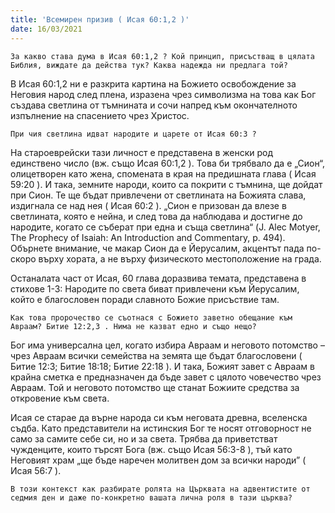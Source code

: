 ```yaml
---
title: 'Всемирен призив ( Исая 60:1,2 )'
date: 16/03/2021
---
```


`За какво става дума в Исая 60:1,2 ? Кой принцип, присъстващ в цялата Библия, виждате да действа тук? Каква надежда ни предлага той?`

В Исая 60:1,2 ни е разкрита картина на Божието освобождение за Неговия народ след плена, изразена чрез символизма на това как Бог създава светлина от тъмнината и сочи напред към окончателното изпълнение на спасението чрез Христос.

`При чия светлина идват народите и царете от Исая 60:3 ?`

На староеврейски тази личност е представена в женски род единствено число (вж. също Исая 60:1,2 ). Това би трябвало да е „Сион“, олицетворен като жена, спомената в края на предишната глава ( Исая 59:20 ). И така, земните народи, които са покрити с тъмнина, ще дойдат при Сион. Те ще бъдат привлечени от светлината на Божията слава, издигнала се над нея ( Исая 60:2 ). „Сион е призован да влезе в светлината, която е нейна, и след това да наблюдава и достигне до народите, когато се съберат при една и съща светлина“ (J. Alec Motyer, The Prophecy of Isaiah: An Introduction and Commentary, p. 494). Обърнете внимание, че макар Сион да е Йерусалим, акцентът пада по-скоро върху хората, а не върху физическото местоположение на града.

Останалата част от Исая, 60 глава доразвива темата, представена в стихове 1-3: Народите по света биват привлечени към Йерусалим, който е благословен поради славното Божие присъствие там.

`Как това пророчество се съотнася с Божието заветно обещание към Авраам? Битие 12:2,3 . Нима не казват едно и също нещо?`

Бог има универсална цел, когато избира Авраам и неговото потомство – чрез Авраам всички семейства на земята ще бъдат благословени ( Битие 12:3; Битие 18:18; Битие 22:18 ). И така, Божият завет с Авраам в крайна сметка е предназначен да бъде завет с цялото човечество чрез Авраам. Той и неговото потомство ще станат Божиите средства за откровение към света.

Исая се старае да върне народа си към неговата древна, вселенска съдба. Като представители на истинския Бог те носят отговорност не само за самите себе си, но и за света. Трябва да приветстват чужденците, които търсят Бога (вж. също Исая 56:3-8 ), тъй като Неговият храм „ще бъде наречен молитвен дом за всички народи” ( Исая 56:7 ).

`В този контекст как разбирате ролята на Църквата на адвентистите от седмия ден и даже по-конкретно вашата лична роля в тази църква?`